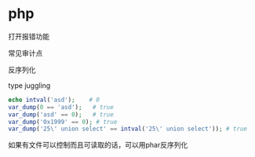 # php

打开报错功能

常见审计点

反序列化

type juggling

```php
echo intval('asd');    # 0
var_dump(0 == 'asd');   # true
var_dump('asd' == 0);   # true
var_dump('0x1999' == 0); # true
var_dump('25\' union select' == intval('25\' union select')); # true
```

如果有文件可以控制而且可读取的话，可以用phar反序列化
